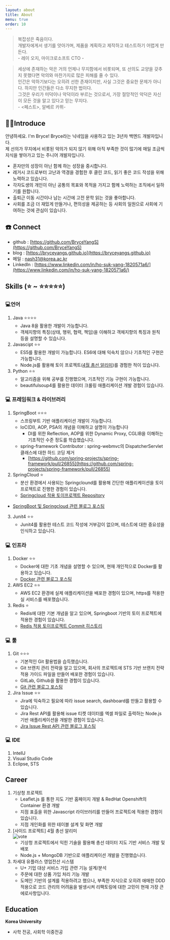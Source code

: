 ```yaml
---
layout: about
title: About
menu: true
order: 10
---
```


> 복잡성은 죽음이다.  
> 개발자에게서 생기를 앗아가며, 제품을 계획하고 제작하고 테스트하기 어렵게 만든다.  
> \- 레이 오지, 마이크로소프트 CTO -

> 세상에 존재하는 악은 거의 언제나 무지함에서 비롯되며, 또 선의도 교양을 갖추지 못했다면 악의와 마찬가지로 많은 피해를 줄 수 있다.  
> 인간은 악하기보다는 오히려 선한 존재이지만, 사실 그것은 중요한 문제가 아니다. 하지만 인간들은 다소 무지한 법이다.  
> 그것은 우리가 미덕이나 악덕이라 부르는 것으로서, 가장 절망적인 악덕은 자신이 모든 것을 알고 있다고 믿는 무지다.  
> \- <페스트>, 알베르 카뮈-

## 🙋🏻Introduce
안녕하세요. I'm Bryce! Bryce라는 닉네임을 사용하고 있는 3년차 백엔드 개발자입니다.  
제 선의가 무지에서 비롯된 악의가 되지 않기 위해 아직 부족한 것이 많기에 매일 조금씩 지식을 쌓아가고 있는 주니어 개발자입니다.  

- 혼자만의 성장이 아닌 함께 하는 성장을 중시합니다.
- 레거시 코드로부터 고난과 역경을 경험한 후 클린 코드, 읽기 좋은 코드 작성을 위해 노력하고 있습니다.
- 각자도생의 개인이 아닌 공통의 목표와 목적을 가지고 함께 노력하는 조직에서 일하기를 원합니다.
- 출퇴근 이동 시간이나 남는 시간에 고전 문학 읽는 것을 좋아합니다.
- 사회를 조금 더 재밌게 만들거나, 편의성을 제공하는 등 사회의 일원으로 사회에 기여하는 것에 관심이 있습니다.

## ☎️ Connect
- github : [https://github.com/BryceYangS](https://github.com/BryceYangS)
- blog : [https://bryceyangs.github.io](https://bryceyangs.github.io)
- 메일 : nash31@korea.ac.kr
- LinkedIn : [https://www.linkedin.com/in/ho-suk-yang-1820571a6/](https://www.linkedin.com/in/ho-suk-yang-1820571a6/)

## Skills (⭐️ ~ ⭐️⭐️⭐️⭐️⭐️)
### 💻언어
   1. Java ⭐️⭐️⭐️⭐
      - Java 8을 활용한 개발이 가능합니다.
      - 객체지향의 특징(상태, 행위, 협력, 책임)을 이해하고 객체지향의 특징과 원칙 등을 설명할 수 있습니다.
   2. Javascipt ⭐️⭐️
      - ES5를 활용한 개발이 가능합니다. ES6에 대해 익숙치 않으나 기초적인 구현은 가능합니다.
      - Node.js를 활용해 토이 프로젝트([4월 총선 알리미](https://produce300.com))를 경험한 적이 있습니다.
   3. Python ⭐️⭐️
      - 알고리즘을 위해 공부를 진행했으며, 기초적인 기능 구현이 가능합니다.
      - beautifulsoup4를 활용한 데이터 크롤링 애플리케이션 개발 경험이 있습니다.

### 💻 프레임워크 & 라이브러리
   1. SpringBoot ⭐️⭐️⭐️
      - 스프링부트 기반 애플리케이션 개발이 가능합니다.
      - IoC(DI), AOP, PSA의 개념을 이해하고 설명이 가능합니다
         + DI를 위한 Reflection, AOP를 위한 Dynamic Proxy, CGLIB을 이해하는 기초적인 수준 정도를 학습했습니다.
      - spring-framework Contributor : spring-webmvc의 DispatcherServlet 클래스에 대한 하드 코딩 제거
         - [https://github.com/spring-projects/spring-framework/pull/26855](https://github.com/spring-projects/spring-framework/pull/26855)
   2. SpringCloud ⭐️
      - 분산 환경에서 사용되는 Springclound를 활용해 간단한 애플리케이션을 토이 프로젝트로 진행한 경험이 있습니다.
      - [Springcloud 적용 토이프로젝트 Repository](https://github.com/BryceYangS/bank)
      
   - [SpringBoot 및 Springcloud 관련 블로그 포스팅](https://bryceyangs.github.io/tag/study-springboot/)  
   
   3. Junit4 ⭐️⭐️
      - Junit4를 활용한 테스트 코드 작성에 거부감이 없으며, 테스트에 대한 중요성을 인식하고 있습니다.
   
### 💻 인프라
   1. Docker ⭐️⭐️
      - Docker에 대한 기초 개념을 설명할 수 있으며, 현재 개인적으로 Docker를 활용하고 있습니다.
      - [Docker 관련 블로그 포스팅](https://bryceyangs.github.io/tag/study-docker/)
   2. AWS EC2 ⭐️⭐️
      - AWS EC2 환경에 실제 애플리케이션을 배포한 경험이 있으며, https를 적용한 실 서비스를 배포했습니다.
   3. Redis ⭐
      - Redis에 대한 기본 개념을 알고 있으며, Springboot 기반의 토이 프로젝트에 적용한 경험이 있습니다.
      - [Redis 적용 토이프로젝트 Commit 히스토리](https://github.com/BryceYangS/produce300/commit/b4947c70c12c7226a09e69428a935d9467eeeef2)

### 💻 툴
   1. Git ⭐️⭐️⭐️
      - 기본적인 Git 활용법을 습득했습니다.
      - Git 브랜치 관리 전략을 알고 있으며, 회사의 프로젝트에 STS 기반 브랜치 전략 적용 가이드 파일을 만들어 배포한 경험이 있습니다.
      - GitLab, Github을 활용한 경험이 있습니다.
      - [Git 관련 블로그 포스팅](https://bryceyangs.github.io/tag/study-git/)
   2. Jira Issue ⭐️⭐️
      - Jira에 익숙하고 필요에 따라 issue search, dashboard를 만들고 활용할 수 있습니다.
      - Jira Rest API를 활용해 issue 티켓 데이터를 엑셀 파일로 출력하는 Node.js 기반 애플리케이션을 개발한 경험이 있습니다.
      - [Jira Issue Rest API 관련 블로그 포스팅](https://bryceyangs.github.io/study/2020/03/22/Jira-issue-%EC%A1%B0%ED%9A%8C-%EB%B0%8F-%EC%88%98%EC%A0%95/)

### 💻 IDE
   1. IntellJ
   2. Visual Studio Code
   3. Eclipse, STS


## Career
   1. 기상청 프로젝트
      - Leaflet.js 를 통한 지도 기반 홈페이지 개발 & RedHat Openshift의 Container 환경 개발
      - 지점 표출을 위한 Javascript 라이브러리를 만들어 프로젝트에 적용한 경험이 있습니다.
      - 지점 개인화를 위한 테이블 설계 및 화면 개발
   2. [사이드 프로젝트] 4월 총선 알리미  
     ![vote](/assets/img/build/8_Produce300_1.gif)  
      - 기상청 프로젝트에서 익힌 기술을 활용해 총선 데이터 지도 기반 서비스 개발 및 배포
      - Node.js + MongoDB 기반으로 애플리케이션 개발을 진행했습니다.
   3. 차세대 유플러스 영업전산 시스템
      - U+ 기업 대상 서비스 가입 관련 기능 설계/분석
      - 주문에 대한 상품 가입 처리 기능 개발
      - 도메인 기반의 설계를 적용하려고 했으나, 부족한 지식으로 오히려 애매한 DDD 적용으로 코드 관리의 어려움을 발생시켜 리팩토링에 대한 고민이 현재 가장 큰 에로사항입니다.

## Education
**Korea University**
   - 사학 전공, 사회학 이중전공